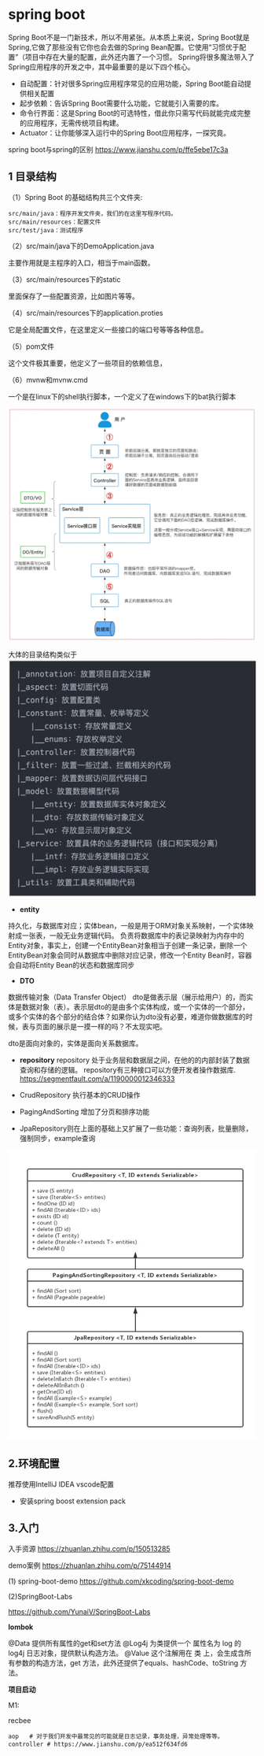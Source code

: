 # spring boot
Spring Boot不是一门新技术，所以不用紧张。从本质上来说，Spring Boot就是Spring,它做了那些没有它你也会去做的Spring Bean配置。它使用“习惯优于配置”（项目中存在大量的配置，此外还内置了一个习惯。
Spring将很多魔法带入了Spring应用程序的开发之中，其中最重要的是以下四个核心。

- 自动配置：针对很多Spring应用程序常见的应用功能，Spring Boot能自动提供相关配置
- 起步依赖：告诉Spring Boot需要什么功能，它就能引入需要的库。
- 命令行界面：这是Spring Boot的可选特性，借此你只需写代码就能完成完整的应用程序，无需传统项目构建。
- Actuator：让你能够深入运行中的Spring Boot应用程序，一探究竟。

spring boot与spring的区别 https://www.jianshu.com/p/ffe5ebe17c3a


## 1 目录结构

（1）Spring Boot 的基础结构共三个文件夹:
```
src/main/java：程序开发文件夹，我们的在这里写程序代码。
src/main/resources：配置文件
src/test/java：测试程序
```
（2）src/main/java下的DemoApplication.java

主要作用就是主程序的入口，相当于main函数。

（3）src/main/resources下的static

里面保存了一些配置资源，比如图片等等。

（4）src/main/resources下的application.proties

它是全局配置文件，在这里定义一些接口的端口号等等各种信息。

（5）pom文件

这个文件极其重要，他定义了一些项目的依赖信息，

（6）mvnw和mvnw.cmd

一个是在linux下的shell执行脚本，一个定义了在windows下的bat执行脚本

![](media/15940355196534/15942128420193.jpg)

大体的目录结构类似于
![](media/15940355196534/15942131137436.jpg)

* **entity**

持久化，与数据库对应；实体bean，一般是用于ORM对象关系映射，一个实体映射成一张表，一般无业务逻辑代码。
负责将数据库中的表记录映射为内存中的Entity对象，事实上，创建一个EntityBean对象相当于创建一条记录，删除一个EntityBean对象会同时从数据库中删除对应记录，修改一个Entity Bean时，容器会自动将Entity Bean的状态和数据库同步

* **DTO**

数据传输对象（Data Transfer Object）
dto是做表示层（展示给用户）的，而实体是数据对象（表）。表示层dto的是由多个实体构成，或一个实体的一个部分，或多个实体的各个部分的结合体？如果你认为dto没有必要，难道你做数据库的时候，表与页面的展示是一摸一样的吗？不太现实吧。

dto是面向对象的，实体是面向关系数据库。


* **repository**
repository 处于业务层和数据层之间，在他的的内部封装了数据查询和存储的逻辑。
repository有三种接口可以方便开发者操作数据库.
https://segmentfault.com/a/1190000012346333

* CrudRepository 执行基本的CRUD操作
* PagingAndSorting 增加了分页和排序功能
* JpaRepository则在上面的基础上又扩展了一些功能：查询列表，批量删除，强制同步，example查询

![](media/15940355196534/15942638610109.jpg)






## 2.环境配置

推荐使用IntelliJ IDEA
vscode配置
- 安装spring boost extension pack


## 3.入门

入手资源
https://zhuanlan.zhihu.com/p/150513285

demo案例 https://zhuanlan.zhihu.com/p/75144914

(1) spring-boot-demo
https://github.com/xkcoding/spring-boot-demo

(2)SpringBoot-Labs 

https://github.com/YunaiV/SpringBoot-Labs


**lombok**

@Data
提供所有属性的get和set方法
@Log4j
为类提供一个 属性名为 log 的 log4j 日志对象，提供默认构造方法。
@Value
这个注解用在 类 上，会生成含所有参数的构造方法，get 方法，此外还提供了equals、hashCode、toString 方法。










**项目启动**

M1:





recbee
```
aop   # 对于我们开发中最常见的可能就是日志记录，事务处理，异常处理等等。
controller # https://www.jianshu.com/p/ea512f634fd6
```